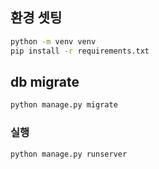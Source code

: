 ## 환경 셋팅
```bash
python -m venv venv
pip install -r requirements.txt
```

## db migrate
```bash
python manage.py migrate
```

### 실행
```bash
python manage.py runserver
```